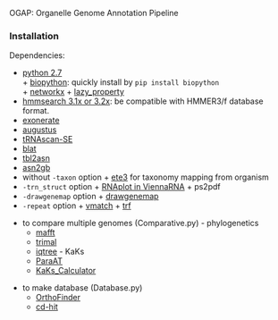 OGAP: Organelle Genome Annotation Pipeline

### Installation ###
Dependencies:
+    [python 2.7](https://www.python.org/)  
    +   [biopython](https://biopython.org/): quickly install by `pip install biopython`  
    +   [networkx](http://networkx.github.io/) 
    +   [lazy_property](https://github.com/jackmaney/lazy-property) 
+    [hmmsearch 3.1x or 3.2x](http://hmmer.org/): be compatible with HMMER3/f database format.
+    [exonerate](https://www.ebi.ac.uk/about/vertebrate-genomics/software/exonerate)
+    [augustus](http://bioinf.uni-greifswald.de/webaugustus/)
+    [tRNAscan-SE](http://trna.ucsc.edu/software/)
+    [blat](http://hgdownload.cse.ucsc.edu/admin/exe/linux.x86_64/blat/)
+    [tbl2asn](https://ftp.ncbi.nih.gov/toolbox/ncbi_tools/converters/by_program/tbl2asn/)
+    [asn2gb](https://ftp.ncbi.nih.gov/toolbox/ncbi_tools/converters/by_program/asn2gb/)
+    without `-taxon` option 
    +    [ete3](http://etetoolkit.org/) for taxonomy mapping from organism
+    `-trn_struct` option 
    +   [RNAplot in ViennaRNA](https://www.tbi.univie.ac.at/RNA/) 
    +   ps2pdf 
+    `-drawgenemap` option 
    +   [drawgenemap](https://chlorobox.mpimp-golm.mpg.de/OGDraw-Downloads.html) 
+    `-repeat` option 
    +   [vmatch](http://www.vmatch.de/) 
    +   [trf](http://tandem.bu.edu/trf/trf.html) 

-    to compare multiple genomes (Comparative.py)
    -    phylogenetics
        -    [mafft](https://mafft.cbrc.jp/alignment/software/)
        -    [trimal](http://trimal.cgenomics.org/)
        -    [iqtree](http://www.iqtree.org/)
    -    KaKs
        -    [ParaAT](http://bigd.big.ac.cn/tools/paraat)
        -    [KaKs_Calculator](https://bigd.big.ac.cn/tools/kaks)

*   to make database (Database.py)
    *   [OrthoFinder](https://github.com/davidemms/OrthoFinder)
    *   [cd-hit](http://cd-hit.org/)
